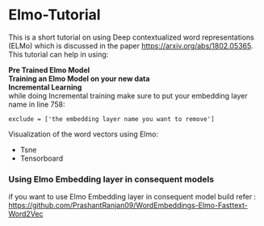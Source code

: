# Elmo-Tutorial

This is a short tutorial on using Deep contextualized word representations (ELMo) which is discussed in the paper https://arxiv.org/abs/1802.05365.
This tutorial can help in using:

**Pre Trained Elmo Model** <br>
**Training an Elmo Model on your new data** <br>
**Incremental Learning** <br>
while doing Incremental training make sure to put your embedding layer name in line 758:

    exclude = ['the embedding layer name you want to remove']

Visualization of the word vectors using Elmo:

* Tsne
* Tensorboard 

### Using Elmo Embedding layer in consequent models
if you want to use Elmo Embedding layer in consequent model build refer : https://github.com/PrashantRanjan09/WordEmbeddings-Elmo-Fasttext-Word2Vec
